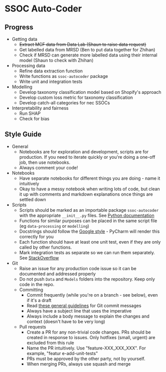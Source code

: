 # SSOC Auto-Coder

## Progress

* Getting data
  * ~~Extract MCF data from Data Lab (Shaun to raise data request)~~
  * Get labelled data from MRSD (Ben to put data together for Zhihan)
  * Check if MRSD can generate more labelled data using their internal model (Shaun to check with Zhihan)  
* Processing data
  * Refine data extraction function
  * Write functions as `ssoc-autocoder` package  
  * Write unit and integration tests  
* Modelling
  * Develop taxonomy classification model based on Shopify's approach
  * Develop custom loss metric for taxonomy classification
  * Develop catch-all categories for nec SSOCs  
* Interpretability and fairness
  * Run SHAP
  * Check for bias  

## Style Guide

* General
  * Notebooks are for exploration and development, scripts are for production. If you need to iterate quickly or you're doing a one-off job, then use notebooks.
  * Always comment your code! 
* Notebooks
  * Have separate notebooks for different things you are doing - name it intuitively 
  * Okay to have a messy notebook when writing lots of code, but clean it up with comments and markdown explanations once things are settled down  
* Scripts
  * Scripts should be marked as an importable package `ssoc-autocoder` with the appropriate `__init__.py` files. See [Python documentation](https://docs.python.org/3/tutorial/modules.html#packages)
  * Functions for similar purposes can be placed in the same script file (eg `data-processing` or `modelling`)  
  * Docstrings should follow the [Google style](https://github.com/google/styleguide/blob/gh-pages/pyguide.md#38-comments-and-docstrings) - PyCharm will render this correctly for you
  * Each function should have at least one unit test, even if they are only called by other functions.
  * Mark integration tests as separate so we can run them separately. See [StackOverflow](https://stackoverflow.com/questions/54898578/how-to-keep-unit-tests-and-integrations-tests-separate-in-pytest)
* Git
  * Raise an issue for any production code issue so it can be documented and addressed properly
  * Do not push `Data` and `Models` folders into the repository. Keep only code in the repo.  
  * Committing
    * Commit frequently (while you're on a branch - see below), even if it's a draft
    * Read [these general guidelines](https://chris.beams.io/posts/git-commit/) for Git commit messages
    * Always have a subject line that uses the imperative
    * Always include a body message to explain the changes and context (doesn't have to be very long)  
  * Pull requests  
    * Create a PR for any non-trivial code changes. PRs should be created in response to issues. Only hotfixes (small, urgent) are excluded from this rule
    * Name the PR intuitively. Use "feature-XXX_XXX_XXX". For example, "featur
      e-add-unit-tests"
    * PRs must be approved by the other party, not by yourself. 
    * When merging PRs, always use squash and merge  
